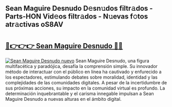 ## Sean Maguire Desnudo D𝚎sn𝚞dos filtr𝚊dos - Parts-HON Vid𝚎os filtr𝚊dos - N𝚞evas f𝚘tos atr𝚊ctivas oS8AV

# <h2><a href="http://mb0r09.tromn.icu/?c=Sean+Maguire+Desnudo">🔗👉👉👉 Sean Maguire Desnudo 🔗🔗</a></h2>

[![Sean Maguire Desnudo nuevo](https://i.imgur.com/pEAQMta.gif)](http://mb0r09.tromn.icu/?c=Sean+Maguire+Desnudo)
Sean Maguire Desnudo, una figura multifacética y paradójica, desafía la comprensión simple. Su innovador método de interactuar con el público en línea ha cautivado y enfurecido a los espectadores, estimulando debates sobre moralidad, identidad y las complejidades de las comunidades digitales. A pesar de la incertidumbre de sus próximas acciones, su impacto en la comunidad virtual es profundo. La determinación inquebrantable y el carisma innegable impulsan a Sean Maguire Desnudo a nuevas alturas en el ámbito digital.
